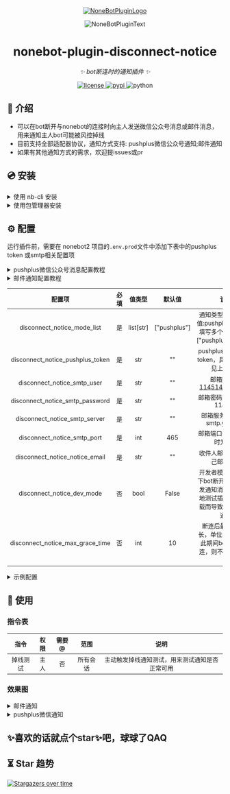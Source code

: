 <div align="center">
  <a href="https://v2.nonebot.dev/store"><img src="https://github.com/A-kirami/nonebot-plugin-template/blob/resources/nbp_logo.png" width="180" height="180" alt="NoneBotPluginLogo"></a>
  <br>
  <p><img src="https://github.com/A-kirami/nonebot-plugin-template/blob/resources/NoneBotPlugin.svg" width="240" alt="NoneBotPluginText"></p>
</div>

<div align="center">

# nonebot-plugin-disconnect-notice

_✨ bot断连时的通知插件 ✨_


<a href="./LICENSE">
    <img src="https://img.shields.io/github/license/Skyminers/Bot-Splatoon3.svg" alt="license">
</a>
<a href="https://pypi.python.org/pypi/nonebot-plugin-disconnect-notice">
    <img src="https://img.shields.io/pypi/v/nonebot-plugin-disconnect-notice.svg" alt="pypi">
</a>
<img src="https://img.shields.io/badge/python-3.8+-blue.svg" alt="python">

</div>


## 📖 介绍

- 可以在bot断开与nonebot的连接时向主人发送微信公众号消息或邮件消息，用来通知主人bot可能被风控掉线
- 目前支持全部适配器协议，通知方式支持: pushplus微信公众号通知;邮件通知
- 如果有其他通知方式的需求，欢迎提issues或pr

## 💿 安装

<details>
<summary>使用 nb-cli 安装</summary>
在 nonebot2 项目的根目录下打开命令行, 输入以下指令即可安装

    nb plugin install nonebot-plugin-disconnect-notice

</details>


<details>
<summary>使用包管理器安装</summary>
在 nonebot2 项目的插件目录下, 打开命令行, 根据你使用的包管理器, 输入相应的安装命令
<details>
<summary>pdm</summary>

    pdm add nonebot-plugin-disconnect-notice
</details>

<details>
<summary>poetry</summary>

    poetry add nonebot-plugin-disconnect-notice
</details>

</details>


## ⚙️ 配置
运行插件前，需要在 nonebot2 项目的`.env.prod`文件中添加下表中的pushplus token 或smtp相关配置项

<details>
<summary>pushplus微信公众号消息配置教程</summary>

1. 进入[pushplus官网](https://www.pushplus.plus/)
2. 点击网页右上角 **登录** 按钮，微信扫码完成登录
3. 点击公众号提示的该卡片完成登录绑定，提示启用成功即可
   ![1.png](images/pushplus/1.png)
4. 回到网页端，顶部菜单栏选择**发送消息 - 一对一消息**,然后点击**一键复制**
   ![2.png](images/pushplus/2.png)
5. 将token按照下方配置项名 disconnect_notice_pushplus_token = "" 填入`.env.prod` 文件内

</details>

<details>
<summary>邮件通知配置教程</summary>

- 以qq邮箱为例，其他邮箱的开启smtp方式是类似的

1. 点击qq邮箱的设置
![img.png](images/mail/img.png)

2. 点击账户
![img_1.png](images/mail/img_1.png)

3. 点击管理服务，如果没有开启，这里可能显示的是`开启服务`
![img_2.png](images/mail/img_2.png)

4. 点击`生成授权码`
![img_3.png](images/mail/img_3.png)

5. 按照要求用密保手机号发送短信验证
![img_4.png](images/mail/img_4.png)

6. 复制得到的这个授权码
![img_5.png](images/mail/img_5.png)

7. 得到的这个`授权码`就相当于邮箱密码，邮箱账号就是qq邮箱，其他的一些常见邮箱的smtp_server和smtp_port配置参数参考下表

|   邮箱名    |   smtp_server   | smtp_port |   
|:--------:|:---------------:|:---------:|
|   qq邮箱   |   smtp.qq.com   |    465    |   
| 网易yeah邮箱 |  smtp.yeah.net  |    465    |
|  阿里云邮箱   | smtp.aliyun.com |    465    |
| 网易163邮箱  |  smtp.163.com   |    465    |
| 移动139邮箱  |  smtp.139.com   |    465    |


</details>

|               配置项                | 必填 |    值类型    |  默认值  |                           说明                           |
|:--------------------------------:|:--:|:---------:|:-----:|:------------------------------------------------------:|
|   disconnect_notice_mode_list    | 是  | list[str] |  ["pushplus"]   | 通知类型列表，枚举值:pushplus mail，可填写多个通知源，如["pushplus"，"mail"] |
|   disconnect_notice_pushplus_token    | 是  |    str    |  ""   |             pushplus微信公众号token，具体获取方式见上方教程             |
|   disconnect_notice_smtp_user    | 是  |    str    |  ""   |                 邮箱账号,如 114514@yeah.net                 |
| disconnect_notice_smtp_password  | 是  |    str    |  ""   |                   邮箱密码或授权码,如 114514                    |
|  disconnect_notice_smtp_server   | 是  |    str    |  ""   |                邮箱服务器地址,如 smtp.yeah.net                 |
|   disconnect_notice_smtp_port    | 是  |    int    |  465  |                    邮箱端口号，ssl模式时为465                    |
|  disconnect_notice_notice_email  | 是  |    str    |  ""   |                     收件人邮箱，填写自己邮箱即可                     |
|    disconnect_notice_dev_mode    | 否  |   bool    | False |   开发者模式，该模式下bot断开连接不会触发通知消息，避免本地测试插件时不断重载而导致的大量掉线通知    |
| disconnect_notice_max_grace_time | 否  |    int    |  10   |         断连后最大宽限时长，单位:秒，如果在此期间bot完成了重连，则不触发邮件通知         |

<details>
<summary>示例配置</summary>
  
```env
## disconnect_notice掉线通知示例配置
# 通知方式list，可填写多种通知方式 枚举值:pushplus mail
disconnect_notice_mode_list = ["pushplus"]
# 邮件通知
disconnect_notice_smtp_user = "114514@yeah.net" #邮箱账号
disconnect_notice_smtp_password = "114514" #邮箱密码
disconnect_notice_smtp_server = "smtp.yeah.net" #邮箱服务器地址
disconnect_notice_smtp_port = 465 #邮箱端口号
disconnect_notice_notice_email = "114514@qq.com" #收件人邮箱
# pushplus微信公众号通知 https://www.pushplus.plus/
disconnect_notice_pushplus_token = ""
# 其他设定
disconnect_notice_dev_mode = False #开发者模式，该模式下bot断连不会触发通知消息，避免本地测试插件时不断重载而导致的大量掉线通知
disconnect_notice_max_grace_time = 10 #断连后最大宽限时长，单位:秒，如果在此期间bot完成了重连，则不触发邮件通知
```

</details>

## 🎉 使用
### 指令表
|  指令  | 权限 | 需要@ |  范围  |           说明            |
|:----:|:----:|:----:|:----:|:-----------------------:|
| 掉线测试 | 主人 | 否 | 所有会话 | 主动触发掉线通知测试，用来测试通知是否正常可用 |
### 效果图
<details>
<summary>邮件通知</summary>

![mail.png](images/mail.png)

</details>

<details>
<summary>pushplus微信通知</summary>

![mail.png](images/pushplus.jpg)

</details>

## ✨喜欢的话就点个star✨吧，球球了QAQ


## ⏳ Star 趋势

[![Stargazers over time](https://starchart.cc/Cypas/nonebot_plugin_disconnect_notice.svg)](https://starchart.cc/Cypas/nonebot_plugin_disconnect_notice)
